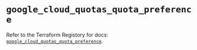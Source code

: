 # `google_cloud_quotas_quota_preference`

Refer to the Terraform Registory for docs: [`google_cloud_quotas_quota_preference`](https://registry.terraform.io/providers/hashicorp/google/5.26.0/docs/resources/cloud_quotas_quota_preference).
